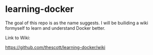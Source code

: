 # learning-docker

The goal of this repo is as the name suggests.  I will be builiding a wiki formyself to learn and understand Docker better. 

Link to Wiki: 

https://github.com/thescott/learning-docker/wiki

